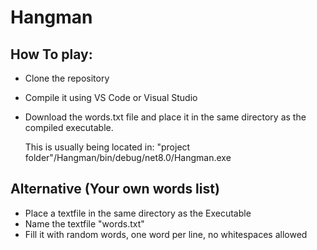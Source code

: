 # Hangman

## How To play: 
* Clone the repository
* Compile it using VS Code or Visual Studio
* Download the words.txt file and place it in the same directory as the compiled executable.
  
  This is usually being located in: "project folder"/Hangman/bin/debug/net8.0/Hangman.exe

## Alternative (Your own words list)
* Place a textfile in the same directory as the Executable
* Name the textfile "words.txt"
* Fill it with random words, one word per line, no whitespaces allowed
